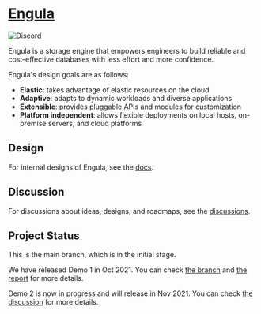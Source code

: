 # [Engula](https://engula.com)

[![Discord][discord-badge]][discord-url]

[discord-badge]: https://img.shields.io/discord/873004811774214145?logo=Discord&style=flat-square
[discord-url]: https://discord.gg/AN6vgVXaHC

Engula is a storage engine that empowers engineers to build reliable and cost-effective databases with less effort and more confidence.

Engula's design goals are as follows:

- **Elastic**: takes advantage of elastic resources on the cloud
- **Adaptive**: adapts to dynamic workloads and diverse applications
- **Extensible**: provides pluggable APIs and modules for customization
- **Platform independent**: allows flexible deployments on local hosts, on-premise servers, and cloud platforms

## Design

For internal designs of Engula, see the [docs](docs).

## Discussion

For discussions about ideas, designs, and roadmaps, see the [discussions](https://github.com/engula/engula/discussions).

## Project Status

This is the main branch, which is in the initial stage.

We have released Demo 1 in Oct 2021.
You can check [the branch](https://github.com/engula/engula/tree/demo-1) and [the report](https://engula.com/posts/demo-1/) for more details.

Demo 2 is now in progress and will release in Nov 2021.
You can check [the discussion](https://github.com/engula/engula/discussions/29) for more details.
